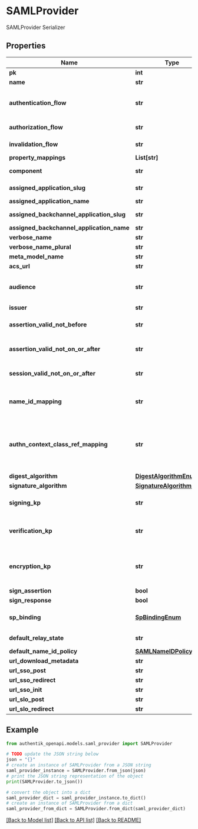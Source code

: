 # SAMLProvider

SAMLProvider Serializer

## Properties

Name | Type | Description | Notes
------------ | ------------- | ------------- | -------------
**pk** | **int** |  | [readonly] 
**name** | **str** |  | 
**authentication_flow** | **str** | Flow used for authentication when the associated application is accessed by an un-authenticated user. | [optional] 
**authorization_flow** | **str** | Flow used when authorizing this provider. | 
**invalidation_flow** | **str** | Flow used ending the session from a provider. | 
**property_mappings** | **List[str]** |  | [optional] 
**component** | **str** | Get object component so that we know how to edit the object | [readonly] 
**assigned_application_slug** | **str** | Internal application name, used in URLs. | [readonly] 
**assigned_application_name** | **str** | Application&#39;s display Name. | [readonly] 
**assigned_backchannel_application_slug** | **str** | Internal application name, used in URLs. | [readonly] 
**assigned_backchannel_application_name** | **str** | Application&#39;s display Name. | [readonly] 
**verbose_name** | **str** | Return object&#39;s verbose_name | [readonly] 
**verbose_name_plural** | **str** | Return object&#39;s plural verbose_name | [readonly] 
**meta_model_name** | **str** | Return internal model name | [readonly] 
**acs_url** | **str** |  | 
**audience** | **str** | Value of the audience restriction field of the assertion. When left empty, no audience restriction will be added. | [optional] 
**issuer** | **str** | Also known as EntityID | [optional] 
**assertion_valid_not_before** | **str** | Assertion valid not before current time + this value (Format: hours&#x3D;-1;minutes&#x3D;-2;seconds&#x3D;-3). | [optional] 
**assertion_valid_not_on_or_after** | **str** | Assertion not valid on or after current time + this value (Format: hours&#x3D;1;minutes&#x3D;2;seconds&#x3D;3). | [optional] 
**session_valid_not_on_or_after** | **str** | Session not valid on or after current time + this value (Format: hours&#x3D;1;minutes&#x3D;2;seconds&#x3D;3). | [optional] 
**name_id_mapping** | **str** | Configure how the NameID value will be created. When left empty, the NameIDPolicy of the incoming request will be considered | [optional] 
**authn_context_class_ref_mapping** | **str** | Configure how the AuthnContextClassRef value will be created. When left empty, the AuthnContextClassRef will be set based on which authentication methods the user used to authenticate. | [optional] 
**digest_algorithm** | [**DigestAlgorithmEnum**](DigestAlgorithmEnum.md) |  | [optional] 
**signature_algorithm** | [**SignatureAlgorithmEnum**](SignatureAlgorithmEnum.md) |  | [optional] 
**signing_kp** | **str** | Keypair used to sign outgoing Responses going to the Service Provider. | [optional] 
**verification_kp** | **str** | When selected, incoming assertion&#39;s Signatures will be validated against this certificate. To allow unsigned Requests, leave on default. | [optional] 
**encryption_kp** | **str** | When selected, incoming assertions are encrypted by the IdP using the public key of the encryption keypair. The assertion is decrypted by the SP using the the private key. | [optional] 
**sign_assertion** | **bool** |  | [optional] 
**sign_response** | **bool** |  | [optional] 
**sp_binding** | [**SpBindingEnum**](SpBindingEnum.md) | This determines how authentik sends the response back to the Service Provider. | [optional] 
**default_relay_state** | **str** | Default relay_state value for IDP-initiated logins | [optional] 
**default_name_id_policy** | [**SAMLNameIDPolicyEnum**](SAMLNameIDPolicyEnum.md) |  | [optional] 
**url_download_metadata** | **str** | Get metadata download URL | [readonly] 
**url_sso_post** | **str** | Get SSO Post URL | [readonly] 
**url_sso_redirect** | **str** | Get SSO Redirect URL | [readonly] 
**url_sso_init** | **str** | Get SSO IDP-Initiated URL | [readonly] 
**url_slo_post** | **str** | Get SLO POST URL | [readonly] 
**url_slo_redirect** | **str** | Get SLO redirect URL | [readonly] 

## Example

```python
from authentik_openapi.models.saml_provider import SAMLProvider

# TODO update the JSON string below
json = "{}"
# create an instance of SAMLProvider from a JSON string
saml_provider_instance = SAMLProvider.from_json(json)
# print the JSON string representation of the object
print(SAMLProvider.to_json())

# convert the object into a dict
saml_provider_dict = saml_provider_instance.to_dict()
# create an instance of SAMLProvider from a dict
saml_provider_from_dict = SAMLProvider.from_dict(saml_provider_dict)
```
[[Back to Model list]](../README.md#documentation-for-models) [[Back to API list]](../README.md#documentation-for-api-endpoints) [[Back to README]](../README.md)


